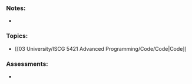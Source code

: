 ### Notes:
- 

### Topics:
- [[03 University/ISCG 5421 Advanced Programming/Code/Code|Code]]

### Assessments:
- 